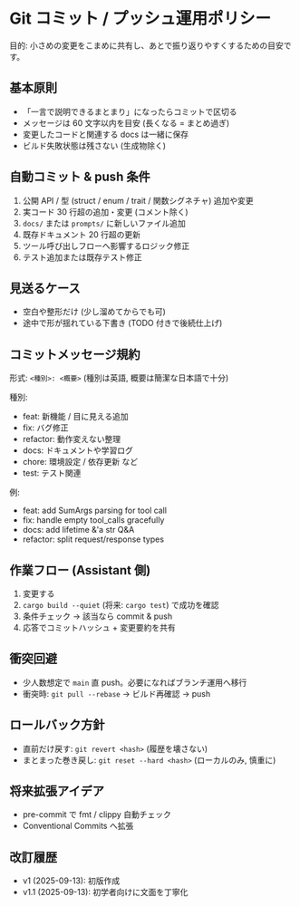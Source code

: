 # Git コミット / プッシュ運用ポリシー

目的: 小さめの変更をこまめに共有し、あとで振り返りやすくするための目安です。

## 基本原則

- 「一言で説明できるまとまり」になったらコミットで区切る
- メッセージは 60 文字以内を目安 (長くなる = まとめ過ぎ)
- 変更したコードと関連する docs は一緒に保存
- ビルド失敗状態は残さない (生成物除く)

## 自動コミット & push 条件

1. 公開 API / 型 (struct / enum / trait / 関数シグネチャ) 追加や変更
2. 実コード 30 行超の追加・変更 (コメント除く)
3. `docs/` または `prompts/` に新しいファイル追加
4. 既存ドキュメント 20 行超の更新
5. ツール呼び出しフローへ影響するロジック修正
6. テスト追加または既存テスト修正

## 見送るケース

- 空白や整形だけ (少し溜めてからでも可)
- 途中で形が揺れている下書き (TODO 付きで後続仕上げ)

## コミットメッセージ規約

形式: `<種別>: <概要>` (種別は英語, 概要は簡潔な日本語で十分)

種別:
- feat: 新機能 / 目に見える追加
- fix: バグ修正
- refactor: 動作変えない整理
- docs: ドキュメントや学習ログ
- chore: 環境設定 / 依存更新 など
- test: テスト関連

例:

- feat: add SumArgs parsing for tool call
- fix: handle empty tool_calls gracefully
- docs: add lifetime &'a str Q&A
- refactor: split request/response types

## 作業フロー (Assistant 側)

1. 変更する
2. `cargo build --quiet` (将来: `cargo test`) で成功を確認
3. 条件チェック → 該当なら commit & push
4. 応答でコミットハッシュ + 変更要約を共有

## 衝突回避

- 少人数想定で `main` 直 push。必要になればブランチ運用へ移行
- 衝突時: `git pull --rebase` → ビルド再確認 → push

## ロールバック方針

- 直前だけ戻す: `git revert <hash>` (履歴を壊さない)
- まとまった巻き戻し: `git reset --hard <hash>` (ローカルのみ, 慎重に)

## 将来拡張アイデア

- pre-commit で fmt / clippy 自動チェック
- Conventional Commits へ拡張

## 改訂履歴

- v1 (2025-09-13): 初版作成
- v1.1 (2025-09-13): 初学者向けに文面を丁寧化
